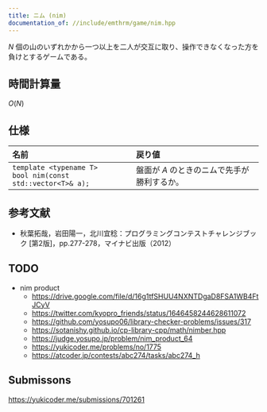 ```yaml
---
title: ニム (nim)
documentation_of: //include/emthrm/game/nim.hpp
---
```


$N$ 個の山のいずれかから一つ以上を二人が交互に取り、操作できなくなった方を負けとするゲームである。


## 時間計算量

$O(N)$


## 仕様

|名前|戻り値|
|:--|:--|
|`template <typename T>`<br>`bool nim(const std::vector<T>& a);`|盤面が $A$ のときのニムで先手が勝利するか。|


## 参考文献

- 秋葉拓哉，岩田陽一，北川宜稔：プログラミングコンテストチャレンジブック \[第2版\]，pp.277-278，マイナビ出版（2012）


## TODO

- nim product
  - https://drive.google.com/file/d/16g1tfSHUU4NXNTDgaD8FSA1WB4FtJCyV
  - https://twitter.com/kyopro_friends/status/1646458244628611072
  - https://github.com/yosupo06/library-checker-problems/issues/317
  - https://sotanishy.github.io/cp-library-cpp/math/nimber.hpp
  - https://judge.yosupo.jp/problem/nim_product_64
  - https://yukicoder.me/problems/no/1775
  - https://atcoder.jp/contests/abc274/tasks/abc274_h


## Submissons

https://yukicoder.me/submissions/701261
